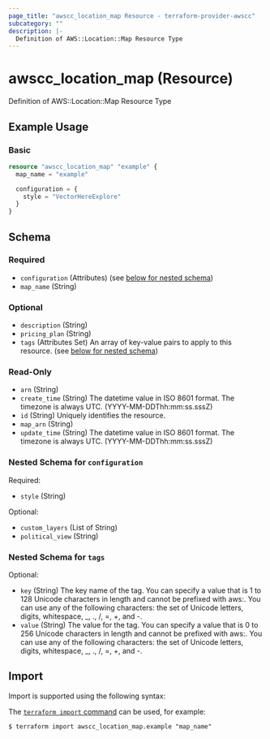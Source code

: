 ```yaml
---
page_title: "awscc_location_map Resource - terraform-provider-awscc"
subcategory: ""
description: |-
  Definition of AWS::Location::Map Resource Type
---
```


# awscc_location_map (Resource)

Definition of AWS::Location::Map Resource Type

## Example Usage

### Basic

```terraform
resource "awscc_location_map" "example" {
  map_name = "example"

  configuration = {
    style = "VectorHereExplore"
  }
}
```

<!-- schema generated by tfplugindocs -->
## Schema

### Required

- `configuration` (Attributes) (see [below for nested schema](#nestedatt--configuration))
- `map_name` (String)

### Optional

- `description` (String)
- `pricing_plan` (String)
- `tags` (Attributes Set) An array of key-value pairs to apply to this resource. (see [below for nested schema](#nestedatt--tags))

### Read-Only

- `arn` (String)
- `create_time` (String) The datetime value in ISO 8601 format. The timezone is always UTC. (YYYY-MM-DDThh:mm:ss.sssZ)
- `id` (String) Uniquely identifies the resource.
- `map_arn` (String)
- `update_time` (String) The datetime value in ISO 8601 format. The timezone is always UTC. (YYYY-MM-DDThh:mm:ss.sssZ)

<a id="nestedatt--configuration"></a>
### Nested Schema for `configuration`

Required:

- `style` (String)

Optional:

- `custom_layers` (List of String)
- `political_view` (String)


<a id="nestedatt--tags"></a>
### Nested Schema for `tags`

Optional:

- `key` (String) The key name of the tag. You can specify a value that is 1 to 128 Unicode characters in length and cannot be prefixed with aws:. You can use any of the following characters: the set of Unicode letters, digits, whitespace, _, ., /, =, +, and -.
- `value` (String) The value for the tag. You can specify a value that is 0 to 256 Unicode characters in length and cannot be prefixed with aws:. You can use any of the following characters: the set of Unicode letters, digits, whitespace, _, ., /, =, +, and -.

## Import

Import is supported using the following syntax:

The [`terraform import` command](https://developer.hashicorp.com/terraform/cli/commands/import) can be used, for example:

```shell
$ terraform import awscc_location_map.example "map_name"
```
